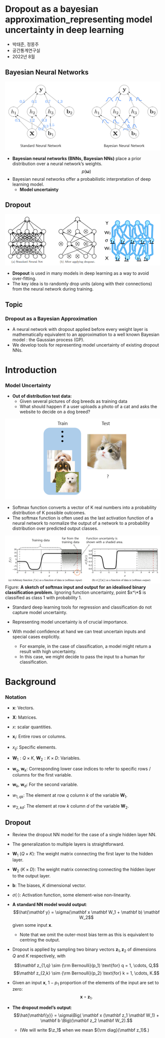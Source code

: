 # Dropout as a bayesian approximation_representing model uncertainty in deep learning



- 박태준, 정몽주
- 공간통계연구실
- 2022년 8월




## Bayesian Neural Networks


![img](./img/7-image1.png)

- **Bayesian neural networks (BNNs, Bayesian NNs)** place a prior distribution over a neural network’s weights.
    $$p(\boldsymbol \omega)$$
- Bayesian neural networks offer a probabilistic interpretation of deep learning model.
    - **Model uncertainty**

## Dropout


![img](./img/7-image2.png)

- **Dropout** is used in many models in deep learning as a way to avoid over-fitting.
- The key idea is to randomly drop units (along with their connections) from the neural network during training.

## Topic
### Dropout as a Bayesian Approximation

- A neural network with dropout applied before every weight layer is mathematically equivalent to an approximation to a well known Bayesian model : the Gaussian process (GP).
- We develop tools for representing model uncertainty of existing dropout NNs.




# Introduction

### Model Uncertainty

- **Out of distribution test data:**
    - Given several pictures of dog breeds as training data
    - What should happen if a user uploads a photo of a cat and asks the website to decide on a dog breed?

![img](./img/7-image3.png)


- Softmax function converts a vector of K real numbers into a probability distribution of K possible outcomes.
- The softmax function is often used as the last activation function of a neural network to normalize the output of a network to a probability distribution over predicted output classes.




![img](./img/7-figure1.png)
Figure: **A sketch of softmax input and output for an idealised binary classification problem.** Ignoring function uncertainty, point $x^\*$ is classified as class 1 with probability 1.


- Standard deep learning tools for regression and classification do not capture model uncertainty.

- Representing model uncertainty is of crucial importance.
- With model confidence at hand we can treat uncertain inputs and special cases explicitly.
    - For example, in the case of classification, a model might return a result with high uncertainty.
    - In this case, we might decide to pass the input to a human for classification.


# Background

### Notation

- $\mathbf x$: Vectors.
- $\mathbf X$: Matrices.
- $x$: scalar quantities.
- $\mathbf x_i$: Entire rows or columns.
- $x_{ij}$: Specific elements.

- $\mathbf W_1: Q\times K, ~\mathbf W_2: K\times D$: Variables.
- $\mathbf w_q, ~\mathbf w_k$: Corresponding lower case indices to refer to specific rows / columns for the first variable.
- $\mathbf w_k, ~\mathbf w_d$: For the second variable.

- $w_{1,qk}$: The element at row $q$ column $k$ of the variable $\mathbf W_1.$
- $w_{2,kd}$: The element at row $k$ column $d$ of the variable $\mathbf W_2.$

## Dropout

- Review the dropout NN model for the case of a single hidden layer NN.
- The generalization to multiple layers is straightforward.

- $\mathbf W_1 ~(Q\times K)$: The weight matrix connecting the first layer to the hidden layer.
- $\mathbf W_2 ~(K\times D)$: The weight matrix connecting connecting the hidden layer to the output layer.
- $\mathbf b$: The biases, $K$ dimensional vector.
- $\sigma(\cdot)$: Activation function, some element-wise non-linearity.

- **A standard NN model would output**: $$\hat{\mathbf y} = \sigma(\mathbf x \mathbf W_1 + \mathbf b) \mathbf W_2$$ given some input $\mathbf x.$

    - Note that we omit the outer-most bias term as this is equivalent to centring the output.

- Dropout is applied by sampling two binary vectors $\mathbf z_1, \mathbf z_2$ of dimensions $Q$ and $K$ respectively, with

    $$\mathbf z_{1,q}  \sim {\rm Bernoulli}(p_1) \text{for} q = 1, \cdots, Q,$$
    $$\mathbf z_{2,k}  \sim {\rm Bernoulli}(p_2) \text{for} k = 1, \cdots, K.$$
- Given an input $\mathbf x,$ $1 - p_1$ proportion of the elements of the input are set to zero: $$\mathbf x \circ \mathbf z_1.$$  
- **The dropout model’s output**: $$\hat{\mathbf{y}} = \sigma\Big( \mathbf x (\mathbf z_1 \mathbf W_1) + \mathbf b \Big)(\mathbf z_2 \mathbf W_2).$$
    - (We will write $\z_1$ when we mean ${\rm diag}(\mathbf z_1)$.)
    
